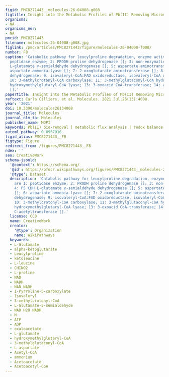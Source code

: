 ```yaml
---
figid: PMC8271443__molecules-26-04008-g008
figtitle: Insight into the Metabolic Profiles of Pb(II) Removing Microorganisms
organisms:
- NA
organisms_ner:
- NA
pmcid: PMC8271443
filename: molecules-26-04008-g008.jpg
figlink: /pmc/articles/PMC8271443/figure/molecules-26-04008-f008/
number: F8
caption: 'Catabolic pathway for leucylproline degradation, enzyme activities are 1:
  peptidase enzyme; 2: PRODH proline dehydrogenase []; 3: non-enzymatic; 4: P5 CDH
  L-glutamate γ-semialdehyde dehydrogenase []; 5: aspartate aminotransferase []; 6:
  aspartate ammonia-lyase []; 7: 2-oxoglutarate aminotransferase []; 8: 4-methyl-2-oxopentanoate
  dehydrogenase; 9: isovaleryl-CoA:FAD oxidoreductase, isovaleryl-CoA dehydrogenase;
  10: 3-methylcrotonyl-CoA carboxylase; 11: 3-methylglutaconyl-CoA hydratase; 12:
  hydroxymethylglutaryl-CoA lyase; 13: 3-oxoacid CoA-transferase; 14: acetyl-CoA C-acetyltransferase
  [].'
papertitle: Insight into the Metabolic Profiles of Pb(II) Removing Microorganisms.
reftext: Carla Cilliers, et al. Molecules. 2021 Jul;26(13):4008.
year: '2021'
doi: 10.3390/molecules26134008
journal_title: Molecules
journal_nlm_ta: Molecules
publisher_name: MDPI
keywords: Pb(II) bio-removal | metabolic flux analysis | redox balance | bioremediation
automl_pathway: 0.8957916
figid_alias: PMC8271443__F8
figtype: Figure
redirect_from: /figures/PMC8271443__F8
ndex: ''
seo: CreativeWork
schema-jsonld:
  '@context': https://schema.org/
  '@id': https://pfocr.wikipathways.org/figures/PMC8271443__molecules-26-04008-g008.html
  '@type': Dataset
  description: 'Catabolic pathway for leucylproline degradation, enzyme activities
    are 1: peptidase enzyme; 2: PRODH proline dehydrogenase []; 3: non-enzymatic;
    4: P5 CDH L-glutamate γ-semialdehyde dehydrogenase []; 5: aspartate aminotransferase
    []; 6: aspartate ammonia-lyase []; 7: 2-oxoglutarate aminotransferase []; 8: 4-methyl-2-oxopentanoate
    dehydrogenase; 9: isovaleryl-CoA:FAD oxidoreductase, isovaleryl-CoA dehydrogenase;
    10: 3-methylcrotonyl-CoA carboxylase; 11: 3-methylglutaconyl-CoA hydratase; 12:
    hydroxymethylglutaryl-CoA lyase; 13: 3-oxoacid CoA-transferase; 14: acetyl-CoA
    C-acetyltransferase [].'
  license: CC0
  name: CreativeWork
  creator:
    '@type': Organization
    name: WikiPathways
  keywords:
  - L-Glutamate
  - alpha-ketoglutarate
  - Leucylproline
  - ketoleucine
  - L-leucine
  - CHINO2
  - L-proline
  - NAD
  - NADH
  - NAD NADH
  - 1-Pyrroline-5-carboxylate
  - Isovaleryl
  - 3-methylcrotonyl-CoA
  - L-Glutamate-5-semialdehyde
  - NAD H2O NADH
  - H
  - ATP
  - ADP
  - oxaloacetate
  - L-glutamate
  - hydroxymethylglutaryl-CoA
  - 3-methylglutaconyl-CoA
  - L-aspartate
  - Acetyl-CoA
  - ammonium
  - Acetoacetate
  - Acetoacetyl-CoA
---
```

